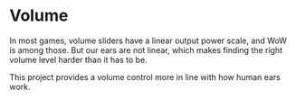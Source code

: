 # Volume

In most games, volume sliders have a linear output power scale, and WoW is among those. But our ears are not linear, which makes finding the right volume level harder than it has to be.

This project provides a volume control more in line with how human ears work.
